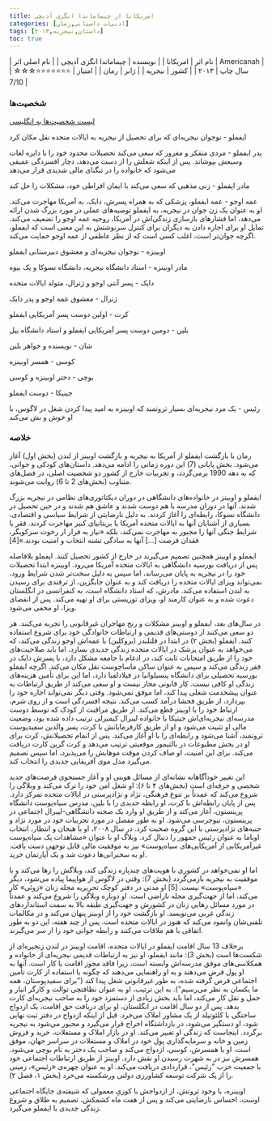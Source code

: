 ```yaml
---
title: امریکانا از چیماماندا انگزی آدیچی
categories: [ادبیات داستانی,رمان]
tags: [داستان,نیجریه,۲۰۱۳]
toc: true
---
```


| نام اثر | امریکانا |
| نویسنده | چیماماندا انگزی آدیچی |
| نام اصلی اثر | Americanah  |
| سال چاپ | ۲۰۱۳  |
| کشور | نیجریه  |
| ژانر | رمان   |
| امتیاز | ⭐⭐⭐⭐⭐⭐⭐☆☆☆ 7/10  |

### شخصیت‌ها

[لیست شخصیت‌ها به انگلیسی](https://www.sparknotes.com/lit/americanah/characters/)

ایفملو - نوجوان نیجریه‌ای که برای تحصیل از نیجریه به ایالات متحده نقل مکان کرد

پدر ایفملو - مردی متفکر و مغرور که سعی می‌کند تحصیلات محدود خود را با دایره لغات وسیعش بپوشاند. پس از اینکه شغلش را از دست می‌دهد، دچار افسردگی عمیقی می‌شود که خانواده را در تنگنای مالی شدیدی قرار می‌دهد

مادر ایفملو - زنی مذهبی که سعی می‌کند با ایمان افراطی خود، مشکلات را حل کند

عمه اوجو - عمه ایفملو، پزشکی که به همراه پسرش، دایک، به آمریکا مهاجرت می‌کند. او به عنوان یک زن جوان در نیجریه، به ایفملو توصیه‌های عملی در مورد بزرگ شدن ارائه می‌دهد، اما فشارهای بازسازی زندگی‌اش در آمریکا، روحیه عمه اوجو را تضعیف می‌کند. تمایل او برای اجازه دادن به دیگران برای کنترل سرنوشتش به این معنی است که ایفملو، اگرچه جوان‌تر است، اغلب کسی است که از نظر عاطفی از عمه اوجو حمایت می‌کند.

اوبینزه - نوجوان نیجریه‌ای و معشوق دبیرستانی ایفملو

مادر اوبینزه - استاد دانشگاه نیجریه، دانشگاه نسوکا و یک بیوه

دایک - پسر آنتی اوجو و ژنرال، متولد ایالات متحده

ژنرال - معشوق عمه اوجو و پدر دایک

کرت - اولین دوست پسر آمریکایی ایفملو

بلین - دومین دوست پسر آمریکایی ایفملو و استاد دانشگاه ییل

شان - نویسنده و خواهر بلین

کوسی - همسر اوبینزه

بوچی - دختر اوبینزه و کوسی

جینیکا - دوست ایفملو

رئیس - یک مرد نیجریه‌ای بسیار ثروتمند که اوبینزه به امید پیدا کردن شغل در لاگوس، با او خوش و بش می‌کند


### خلاصه

رمان با بازگشت ایفملو از آمریکا به نیجریه و بازگشت اوبینز از لندن (بخش اول) آغاز می‌شود. بخش پایانی (7) این دوره زمانی را ادامه می‌دهد. داستان‌های کودکی و جوانی، که به دهه 1990 برمی‌گردد، و تجربیات خارج از کشور دو شخصیت اصلی، در فصل‌های متناوب (بخش‌های 2 تا 6) روایت می‌شوند.

ایفملو و اوبینز در خانواده‌های دانشگاهی در دوران دیکتاتوری‌های نظامی در نیجریه بزرگ شدند. آنها در دوران مدرسه با هم دوست شدند و عاشق هم شدند و در حین تحصیل در دانشگاه نسوکا، رابطه‌ای را آغاز کردند. به دلیل نارضایتی از شرایط سیاسی و اقتصادی، بسیاری از آشنایان آنها به ایالات متحده آمریکا یا بریتانیای کبیر مهاجرت کردند. فقر یا شرایط جنگی آنها را مجبور به مهاجرت نمی‌کند، بلکه «نیاز به فرار از رخوت سرکوبگر، فقدان فرصت [...] آنها به سادگی تشنه انتخاب و امنیت بودند.»[4]

ایفملو و اوبینز همچنین تصمیم می‌گیرند در خارج از کشور تحصیل کنند. ایفملو بلافاصله پس از دریافت بورسیه دانشگاهی به ایالات متحده آمریکا می‌رود. اوبینزه ابتدا تحصیلات خود را در نیجریه به پایان می‌رساند، اما سپس به دلیل سخت‌تر شدن شرایط ورود، نمی‌تواند ویزای ایالات متحده را دریافت کند و به عنوان جایگزین، از ترفندی برای رسیدن به لندن استفاده می‌کند. مادرش، که استاد دانشگاه است، به کنفرانسی در انگلستان دعوت شده و به عنوان کارمند او، ویزای توریستی برای او تهیه می‌کند. پس از انقضای ویزا، او مخفی می‌شود.

در سال‌های بعد، ایفملو و اوبینز مشکلات و رنج مهاجران غیرقانونی را تجربه می‌کنند. هر دو سعی می‌کنند از دوستی‌های قدیمی و ارتباطات خانوادگی خود برای شروع استفاده کنند. ایفملو (بخش ۲) در ابتدا در فلتلندز (بروکلین) با عمه‌اش اوجو زندگی می‌کند، که می‌خواهد به عنوان پزشک در ایالات متحده زندگی جدیدی بسازد، اما باید صلاحیت‌های خود را از طریق امتحانات ثابت کند، در ادغام با جامعه مشکل دارد، با پسرش دایک در فقر زندگی می‌کند و سپس به عنوان ساکن ماساچوست نقل مکان می‌کند. اگرچه ایفملو بورسیه تحصیلی برای دانشگاه پنسیلوانیا در فیلادلفیا دارد، اما این برای تأمین هزینه‌های زندگی او کافی نیست. کار قانونی مجاز نیست و او سعی می‌کند از طریق ارتباطات به عنوان پیشخدمت شغلی پیدا کند، اما موفق نمی‌شود. وقتی دیگر نمی‌تواند اجاره خود را بپردازد، از طریق فحشا درآمد کسب می‌کند. نتیجه افسردگی است و از روی شرم، ارتباط خود را با اوبینز قطع می‌کند. از طریق مراقبت از کودک که توسط دوست مدرسه‌ای نیجریه‌ای‌اش جینیکا با خانواده لیبرال کیمبرلی ترتیب داده شده بود، وضعیت مالی او تثبیت می‌شود و او از طریق کارفرمایانش با کرت، پسر والدین سفیدپوست ثروتمند، آشنا می‌شود و رابطه‌ای را با او آغاز می‌کند. پس از اتمام تحصیلاتش، کرت برای او در بخش مطبوعات در بالتیمور موقعیتی ترتیب می‌دهد و کرت گرین کارت دریافت می‌کند. برای این امنیت، او صاف کردن موقت موهایش را می‌پذیرد، اما سپس تصمیم می‌گیرد مدل موی آفریقایی جدیدی را انتخاب کند.

این تغییر خودآگاهانه نشانه‌ای از مسائل هویتی او و آغاز جستجوی فرصت‌های جدید شخصی و حرفه‌ای است (بخش‌های ۴ تا ۶): او شغل امن خود را ترک می‌کند و وبلاگی را شروع می‌کند که عمدتاً بر تنوع فرهنگی، نژاد و نژادپرستی در ایالات متحده تمرکز دارد. پس از پایان رابطه‌اش با کرت، او رابطه جدیدی را با بلین، مدرس سیاه‌پوست دانشگاه پرینستون، آغاز می‌کند و از طریق او وارد یک صحنه دانشگاهی-لیبرال اجتماعی در پرینستون، نیوجرسی می‌شود. او به طور مفصل در مورد تجربیات خود در مورد نژاد و جنبه‌های نژادپرستی با این گروه صحبت کرد. در سال ۲۰۰۸، او با هیجان و انتظار، انتخاب اوباما به عنوان رئیس جمهور را دنبال کرد. وبلاگ او با عنوان «مشاهدات یک سیاه‌پوست غیرآمریکایی از آمریکایی‌های سیاه‌پوست» نیز به موفقیت مالی قابل توجهی دست یافت. او به سخنرانی‌ها دعوت شد و یک آپارتمان خرید.

اما او نمی‌خواهد در کشوری با هویت‌های چندپاره زندگی کند، وبلاگش را رها می‌کند و با موفقیت به نیجریه بازمی‌گردد (بخش 7): وقتی در لاگوس از هواپیما پیاده می‌شود، دیگر «سیاه‌پوست» نیست. [5] او مدتی در دفتر کوچک تحریریه مجله زنان «زوئی» کار می‌کند، اما از جهت‌گیری مجله ناراضی است. او دوباره وبلاگی را شروع می‌کند و عمدتاً در مورد مسائل رهایی زنان در کشورش و جهت‌گیری طبقه بالا به سمت استانداردهای زندگی غربی می‌نویسد. او بازگشت خود را از اوبینز پنهان می‌کند و در مکالمات تلفنی‌شان وانمود می‌کند که هنوز در ایالات متحده است. پس از چند هفته، این دو به طور اتفاقی با هم ملاقات می‌کنند و رابطه جوانی خود را از سر می‌گیرند.


برخلاف 13 سال اقامت ایفملو در ایالات متحده، اقامت اوبینز در لندن زنجیره‌ای از شکست‌ها است (بخش 3): مانند ایفملو، او نیز به ارتباطات قدیمی نیجریه‌ای از خانواده و همکلاسی‌های موفق مدرسه‌اش وابسته است، زیرا فاقد مجوز اقامت یا کار است. آنها به او پول قرض می‌دهند و به او راهنمایی می‌دهند که چگونه با استفاده از کارت تأمین اجتماعی قرض گرفته شده، به طور غیرقانونی شغل پیدا کند ("برای سفیدپوستان، همه ما یکسان به نظر می‌رسیم"). به این ترتیب، او به عنوان نظافتچی توالت و کارگر انبار و حمل و نقل کار می‌کند، اما باید بخش زیادی از دستمزد خود را به صاحب نیجریه‌ای کارت بدهد. پس از دو سال اقامت در انگلستان، او برای دریافت حق اقامت، یک ازدواج ساختگی با کلئوتیلد از یک مشاور املاک می‌خرد. قبل از اینکه ازدواج در دفتر ثبت نهایی شود، او دستگیر می‌شود، در بازداشتگاه اخراج قرار می‌گیرد و مجبور می‌شود به نیجریه برگردد. اینجاست که زندگی او تغییر می‌کند. او در بازار املاک و مستغلات، خرید و فروش زمین و خانه و سرمایه‌گذاری پول خود در املاک و مستغلات در سراسر جهان، موفق است. او با همسرش، کوسی، ازدواج می‌کند و صاحب یک دختر به نام بوچی می‌شود. همسرش نیز در به شهرت رسیدن او نقش دارد. اوبینز از طریق ارتباطات اجتماعی خود با جمعیت حزب "رئیس"، قراردادی دریافت می‌کند. او به عنوان چهره‌ی «رئیس»، زمینی را از یک شرکت توسعه کشاورزی دولتی ورشکسته می‌خرد (بخش ۱، فصل ۲).

اوبینزه، با وجود ثروتش، از ازدواجش با کوزیِ معمولی که شیفته‌ی جایگاه اجتماعی اوست، احساس نارضایتی می‌کند و پس از هفت ماه کشمکش، تصمیم به طلاق و شروع زندگی جدیدی با ایفملو می‌گیرد.
